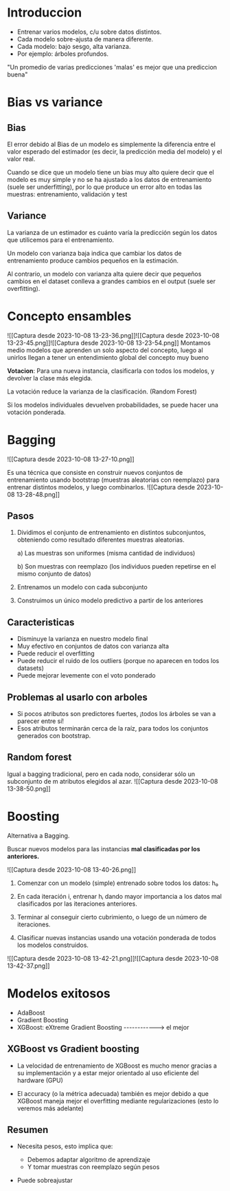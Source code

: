 # Introduccion

- Entrenar varios modelos, c/u sobre datos distintos. 
- Cada modelo sobre-ajusta de manera diferente.
- Cada modelo: bajo sesgo, alta varianza.
- Por ejemplo: árboles profundos.

"Un promedio de varias predicciones 'malas' es mejor que una prediccion buena"

# Bias vs variance

## Bias

El error debido al Bias de un modelo es simplemente la diferencia entre el valor esperado del estimador (es decir, la predicción media del modelo) y el valor real.

Cuando se dice que un modelo tiene un bias muy alto quiere decir que el modelo es muy simple y no se ha ajustado a los datos de entrenamiento (suele ser underfitting), por lo que produce un error alto en todas las muestras: entrenamiento, validación y test

## Variance

La varianza de un estimador es cuánto varía la predicción según los datos que utilicemos para el entrenamiento.

Un modelo con varianza baja indica que cambiar los datos de entrenamiento produce cambios pequeños en la estimación.

Al contrario, un modelo con varianza alta quiere decir que pequeños cambios en el dataset conlleva a grandes cambios en el output (suele ser overfitting).


# Concepto ensambles

![[Captura desde 2023-10-08 13-23-36.png]]![[Captura desde 2023-10-08 13-23-45.png]]![[Captura desde 2023-10-08 13-23-54.png]]
Montamos medio modelos que aprenden un solo aspecto del concepto, luego al unirlos llegan a tener un entendimiento global del concepto muy bueno


**Votacion**: Para una nueva instancia, clasificarla con todos los modelos, y devolver la clase más elegida. 

La votación reduce la varianza de la clasificación. (Random Forest)

Si los modelos individuales devuelven probabilidades, se puede hacer una votación ponderada.


# Bagging
![[Captura desde 2023-10-08 13-27-10.png]]


Es una técnica que consiste en construir nuevos conjuntos de entrenamiento usando bootstrap (muestras aleatorias con reemplazo) para entrenar distintos modelos, y luego combinarlos.
![[Captura desde 2023-10-08 13-28-48.png]]

## Pasos
1. Dividimos el conjunto de entrenamiento en distintos subconjuntos, obteniendo como resultado diferentes muestras aleatorias.
	
	a) Las muestras son uniformes (misma cantidad de individuos)

    b) Son muestras con reemplazo (los individuos pueden repetirse en el mismo conjunto de datos) 

2. Entrenamos un modelo con cada subconjunto 

3. Construimos un único modelo predictivo a partir de los anteriores

## Caracteristicas

- Disminuye la varianza en nuestro modelo final
- Muy efectivo en conjuntos de datos con varianza alta
- Puede reducir el overfitting
- Puede reducir el ruido de los outliers (porque no aparecen en todos los datasets)
- Puede mejorar levemente con el voto ponderado


## Problemas al usarlo con arboles

- Si pocos atributos son predictores fuertes, ¡todos los árboles se van a parecer entre sí!  
- Esos atributos terminarán cerca de la raíz, para todos los conjuntos generados con bootstrap.

## Random forest

Igual a bagging tradicional, pero en cada nodo, considerar sólo un subconjunto de m atributos elegidos al azar.
![[Captura desde 2023-10-08 13-38-50.png]]
# Boosting

Alternativa a Bagging.

Buscar nuevos modelos para las instancias **mal clasificadas por los anteriores.**


![[Captura desde 2023-10-08 13-40-26.png]]

1. Comenzar con un modelo (simple) entrenado sobre todos los datos: h₀  

2. En cada iteración i, entrenar hᵢ dando mayor importancia a los datos mal clasificados por las iteraciones anteriores.  

3. Terminar al conseguir cierto cubrimiento, o luego de un número de iteraciones.  

4. Clasificar nuevas instancias usando una votación ponderada de todos los modelos construidos.

![[Captura desde 2023-10-08 13-42-21.png]]![[Captura desde 2023-10-08 13-42-37.png]]

# Modelos exitosos

- AdaBoost
- Gradient Boosting
- XGBoost: eXtreme Gradient Boosting ------------> el mejor


## XGBoost vs Gradient boosting

- La velocidad de entrenamiento de XGBoost es mucho menor gracias a su implementación y a estar mejor orientado al uso eficiente del hardware (GPU)  


- El accuracy (o la métrica adecuada) también es mejor debido a que XGBoost maneja mejor el overfitting mediante regularizaciones (esto lo veremos más adelante)

## Resumen

- Necesita pesos, esto implica que:
	- Debemos adaptar algoritmo de aprendizaje
	- Y tomar muestras con reemplazo según pesos

- Puede sobreajustar
